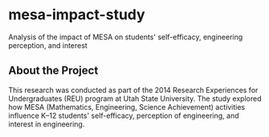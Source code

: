 # mesa-impact-study
Analysis of the impact of MESA on students' self-efficacy, engineering perception, and interest

## About the Project

This research was conducted as part of the 2014 Research Experiences for Undergraduates (REU) program at Utah State University. The study explored how MESA (Mathematics, Engineering, Science Achievement) activities influence K–12 students' self-efficacy, perception of engineering, and interest in engineering.

